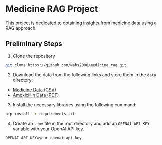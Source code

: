 # Medicine RAG Project
This project is dedicated to obtaining insights from medicine data using a RAG approach.
## Preliminary Steps
1. Clone the repository
```bash
git clone https://github.com/Nabs2000/medicine_rag.git
```

2. Download the data from the following links and store them in the `data` directory: 
- [Medicine Data (CSV)](https://www.kaggle.com/datasets/ujjwalaggarwal402/medicine-dataset)
- [Amoxicillin Data (PDF)](https://en.wikipedia.org/wiki/Amoxicillin)

3. Install the necessary libraries using the following command:
```bash
pip install -r requirements.txt
```
4. Create an `.env` file in the root directory and add an `OPENAI_API_KEY` variable with your OpenAI API key.
```env
OPENAI_API_KEY=your_openai_api_key
```